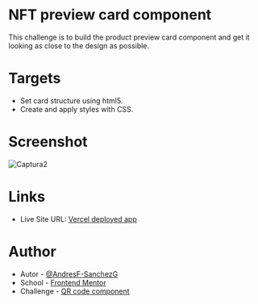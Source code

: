 # NFT preview card component

This challenge is to build the product preview card component and get it looking as close to the design as possible.

# Targets

- Set card structure using html5.
- Create and apply styles with CSS.

# Screenshot

![Captura2](https://github.com/AndresF-SanchezG/reto2/assets/113924667/98d40898-d7e0-4e7b-a02c-32fcccb73d39)


# Links

- Live Site URL: [Vercel deployed app](https://reto3-sigma.vercel.app/)

# Author

- Autor - [@AndresF-SanchezG](https://github.com/AndresF-Sanchez)
- School - [Frontend Mentor](https://www.frontendmentor.io/profile/AndresF-SanchezG)
- Challenge - [QR code component](https://www.frontendmentor.io/solutions/html-css-6nXLfcGDZj)
